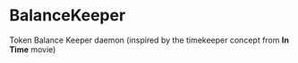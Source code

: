 # BalanceKeeper

Token Balance Keeper daemon (inspired by the timekeeper concept from **In Time** movie)
